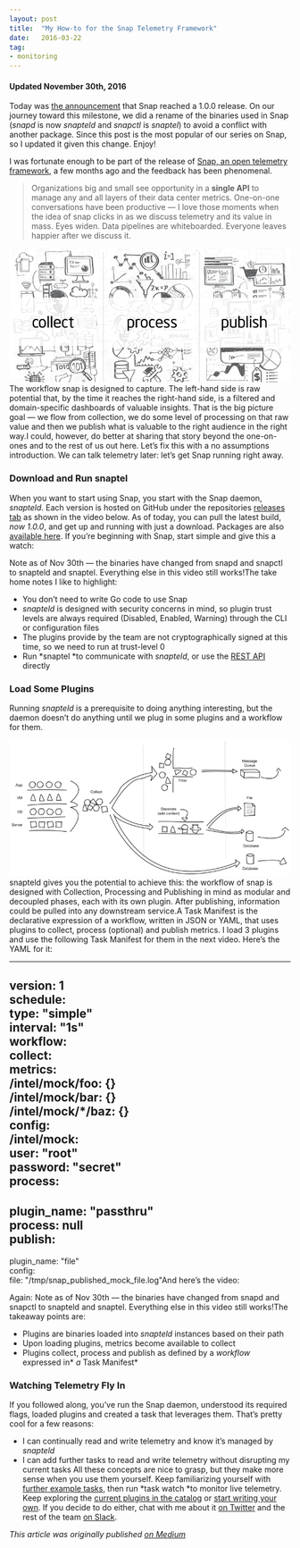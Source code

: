 ```yaml
---
layout:	post
title:	"My How-to for the Snap Telemetry Framework"
date:	2016-03-22
tag:
- monitoring
---
```


#### Updated November 30th, 2016

Today was [the announcement](https://itpeernetwork.intel.com/announcing-snap-1-0/) that Snap reached a 1.0.0 release. On our journey toward this milestone, we did a rename of the binaries used in Snap (*snapd* is now *snapteld* and *snapctl* is *snaptel*) to avoid a conflict with another package. Since this post is the most popular of our series on Snap, so I updated it given this change. Enjoy!

I was fortunate enough to be part of the release of [Snap, an open telemetry framework](https://github.com/intelsdi-x/snap), a few months ago and the feedback has been phenomenal.


> [](https://twitter.com/cpswan/status/672090687345729536)Organizations big and small see opportunity in a **single API** to manage any and all layers of their data center metrics. One-on-one conversations have been productive — I love those moments when the idea of snap clicks in as we discuss telemetry and its value in mass. Eyes widen. Data pipelines are whiteboarded. Everyone leaves happier after we discuss it.

![](/img/1*RJF5nIkG1YCo7sRpwEnV1Q.png)The workflow snap is designed to capture. The left-hand side is raw potential that, by the time it reaches the right-hand side, is a filtered and domain-specific dashboards of valuable insights. That is the big picture goal — we flow from collection, we do some level of processing on that raw value and then we publish what is valuable to the right audience in the right way.I could, however, do better at sharing that story beyond the one-on-ones and to the rest of us out here. Let’s fix this with a no assumptions introduction. We can talk telemetry later: let’s get Snap running right away.

### Download and Run snaptel

When you want to start using Snap, you start with the Snap daemon, *snapteld*. Each version is hosted on GitHub under the repositories [releases tab](https://github.com/intelsdi-x/snap/releases) as shown in the video below. As of today, you can pull the latest build, *now 1.0.0*, and get up and running with just a download. Packages are also [available here](http://snap-telemetry.io/download). If you’re beginning with Snap, start simple and give this a watch:

Note as of Nov 30th — the binaries have changed from snapd and snapctl to snapteld and snaptel. Everything else in this video still works!The take home notes I like to highlight:

* You don’t need to write Go code to use Snap
* *snapteld* is designed with security concerns in mind, so plugin trust levels are always required (Disabled, Enabled, Warning) through the CLI or configuration files
* The plugins provide by the team are not cryptographically signed at this time, so we need to run at trust-level 0
* Run *snaptel *to communicate with *snapteld*, or use the [REST API](https://github.com/intelsdi-x/snap/blob/master/docs/REST_API.md) directly
### Load Some Plugins

Running *snapteld* is a prerequisite to doing anything interesting, but the daemon doesn’t do anything until we plug in some plugins and a workflow for them.

![](/img/1*hi1Z1RXtAUP0N8G-X1A6SQ.png)snapteld gives you the potential to achieve this: the workflow of snap is designed with Collection, Processing and Publishing in mind as modular and decoupled phases, each with its own plugin. After publishing, information could be pulled into any downstream service.A Task Manifest is the declarative expression of a workflow, written in JSON or YAML, that uses plugins to collect, process (optional) and publish metrics. I load 3 plugins and use the following Task Manifest for them in the next video. Here’s the YAML for it:

---  
 version: 1  
 schedule:   
 type: "simple"  
 interval: "1s"  
 workflow:   
 collect:   
 metrics:   
 /intel/mock/foo: {}  
 /intel/mock/bar: {}  
 /intel/mock/*/baz: {}  
 config:   
 /intel/mock:   
 user: "root"  
 password: "secret"  
 process:   
 -   
 plugin\_name: "passthru"  
 process: null  
 publish:   
 -   
 plugin\_name: "file"  
 config:   
 file: "/tmp/snap\_published\_mock\_file.log"And here’s the video:

Again: Note as of Nov 30th — the binaries have changed from snapd and snapctl to snapteld and snaptel. Everything else in this video still works!The takeaway points are:

* Plugins are binaries loaded into *snapteld* instances based on their path
* Upon loading plugins, metrics become available to collect
* Plugins collect, process and publish as defined by a *workflow* expressed in* *a* Task Manifest*
### Watching Telemetry Fly In

If you followed along, you’ve run the Snap daemon, understood its required flags, loaded plugins and created a task that leverages them. That’s pretty cool for a few reasons:

* I can continually read and write telemetry and know it’s managed by *snapteld*
* I can add further tasks to read and write telemetry without disrupting my current tasks
All these concepts are nice to grasp, but they make more sense when you use them yourself. Keep familiarizing yourself with [further example tasks](https://github.com/intelsdi-x/snap/tree/master/examples/tasks), then run *task watch *to monitor live telemetry. Keep exploring the [current plugins in the catalog](https://github.com/intelsdi-x/snap/blob/master/docs/PLUGIN_CATALOG.md) or [start writing your own](https://github.com/intelsdi-x/snap/blob/master/docs/PLUGIN_AUTHORING.md). If you decide to do either, chat with me about it [on Twitter](http://twitter.com/mjbrender) and the rest of the team [on Slack](http://slack.snap-telemetry.io/).

*This article was originally published [on Medium](https://medium.com/@mbbroberg)*